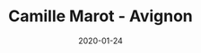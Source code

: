 ---
title: Camille Marot - Avignon
date: 2020-01-24
description: Description à compléter.
featured_image: /assets/img/testimonials/camille-marot/01.jpeg
testimonial:
    buyer:
        fullname: Camille Marot
        firstname: Camille
    project_type: investissement
    city: Avignon
    comment: J’ai contacté Frédérique afin de trouver un appartement pour un investissement locatif, en centre-ville d’Avignon. Elle a parfaitement répondu à mes attentes, en trouvant un bien en « off-market », proche rue des teinturiers, meublé, qui allait au delà de mes espérances, j’ai acheté tout de suite, au prix, grâce aux conseils de Frédérique. Chasseuse agréable, efficace, d’une grande gentillesse, et qui cerne bien les besoins . Merci encore pour ce bel achat!
    answer: Merci pour cet avis !
    platform: Google My Business
    link: https://g.co/kgs/GysAjEY
images:
    - url: /assets/img/testimonials/camille-marot/01.jpeg
    - url: /assets/img/testimonials/camille-marot/02.jpeg
---